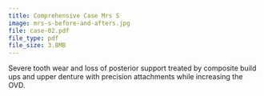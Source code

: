 ```yaml
---
title: Comprehensive Case Mrs S
image: mrs-s-before-and-afters.jpg
file: case-02.pdf
file_type: pdf
file_size: 3.8MB
---
```


Severe tooth wear and loss of posterior support treated by composite build ups and upper denture with precision attachments while increasing the OVD.
